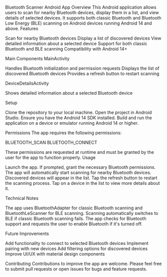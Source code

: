 Bluetooth Scanner Android App
Overview
This Android application allows users to scan for nearby Bluetooth devices, display them in a list, and view details of selected devices. It supports both classic Bluetooth and Bluetooth Low Energy (BLE) scanning on Android devices running Android 14 and above.
Features

Scan for nearby Bluetooth devices
Display a list of discovered devices
View detailed information about a selected device
Support for both classic Bluetooth and BLE scanning
Compatibility with Android 14+

Main Components
MainActivity

Handles Bluetooth initialization and permission requests
Displays the list of discovered Bluetooth devices
Provides a refresh button to restart scanning

DeviceDetailsActivity

Shows detailed information about a selected Bluetooth device

Setup

Clone the repository to your local machine.
Open the project in Android Studio.
Ensure you have the Android 14 SDK installed.
Build and run the application on a device or emulator running Android 14 or higher.

Permissions
The app requires the following permissions:

BLUETOOTH_SCAN
BLUETOOTH_CONNECT

These permissions are requested at runtime and must be granted by the user for the app to function properly.
Usage

Launch the app.
If prompted, grant the necessary Bluetooth permissions.
The app will automatically start scanning for nearby Bluetooth devices.
Discovered devices will appear in the list.
Tap the refresh button to restart the scanning process.
Tap on a device in the list to view more details about it.

Technical Notes

The app uses BluetoothAdapter for classic Bluetooth scanning and BluetoothLeScanner for BLE scanning.
Scanning automatically switches to BLE if classic Bluetooth scanning fails.
The app checks for Bluetooth support and requests the user to enable Bluetooth if it's turned off.

Future Improvements

Add functionality to connect to selected Bluetooth devices
Implement pairing with new devices
Add filtering options for discovered devices
Improve UI/UX with material design components

Contributing
Contributions to improve the app are welcome. Please feel free to submit pull requests or open issues for bugs and feature requests.

